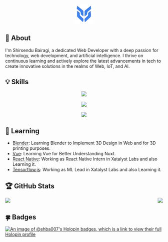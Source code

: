 <p align="center">
  <img src="./Logo.png" lt="Logo" width="64" />
<p>

## 📢 About
I'm Shirsendu Bairagi, a dedicated Web Developer with a deep passion for technology, web development, and artificial intelligence. I thrive on continuous learning and actively explore the latest advancements in tech to create innovative solutions in the realms of Web, IoT, and AI.

<!-- Replace Skiis with Icons -->
## 💡 Skills
<p align="center">
    <img src="https://skillicons.dev/icons?i=html,css,js,ts," />
</p>
<p align="center">
    <img src="https://skillicons.dev/icons?i=tailwind,vite,vue,vitest,pinia,nuxt" />
</p>
<p align="center">
    <img src="https://skillicons.dev/icons?i=git,github,vscode,figma,notion" />
</p>

## 🌱 Learning
- [Blender](https://www.blender.org): Learning Blender to Implement 3D Design in Web and for 3D printing purposes.
- [Vue](https://github.com/vuejs/core): Learning Vue for Better Understanding Nuxt.
- [React Native](https://github.com/facebook/react-native): Working as React Native Intern in Xatalyst Labs and also Learning it.
- [Tensorflow.js](https://github.com/tensorflow/tfjs): Working as ML Lead in Xatalyst Labs and also Learning it.


## 🏆 GitHub Stats
<div align="center" style="display: flex; gap: 4rem; justify-content: space-between; align-items: center;">
<picture width="48%">
  <source
    srcset="https://streak-stats.demolab.com?user=shba007&mode=daily&theme=dark"
    media="(prefers-color-scheme: dark)"
  />
  <source
    srcset="https://streak-stats.demolab.com?user=shba007&mode=daily"
    media="(prefers-color-scheme: light), (prefers-color-scheme: no-preference)"
  />
  <img src="https://streak-stats.demolab.com?user=shba007&mode=daily" />
</picture>
<picture width="48%">
  <source
    srcset="https://github-readme-stats.vercel.app/api?username=shba007&show_icons=true&theme=dark"
    media="(prefers-color-scheme: dark)"
  />
  <source
    srcset="https://github-readme-stats.vercel.app/api?username=shba007&show_icons=true"
    media="(prefers-color-scheme: light), (prefers-color-scheme: no-preference)"
  />
  <img src="https://github-readme-stats.vercel.app/api?username=shba007&show_icons=true" />
</picture>
<!-- <picture>
  <source
    srcset="https://github-readme-stats.vercel.app/api/top-langs?username=shba007&layout=compact&theme=dark"
    media="(prefers-color-scheme: dark)"
  />
  <source
    srcset="https://github-readme-stats.vercel.app/api/top-langs?username=shba007&layout=compact"
    media="(prefers-color-scheme: light), (prefers-color-scheme: no-preference)"
  />
  <img src="https://github-readme-stats.vercel.app/api/top-langs?username=shba007&layout=compact" />
</picture> -->
</div>

## 🍀 Badges
<!-- TODO: Banner Image -->
[![An image of @shba007's Holopin badges, which is a link to view their full Holopin profile](https://holopin.me/shba007)](https://holopin.io/@shba007)

<!---
shba007/shba007 is a ✨ special ✨ repository because its `README.md` (this file) appears on your GitHub profile.
You can click the Preview link to take a look at your changes.
--->
